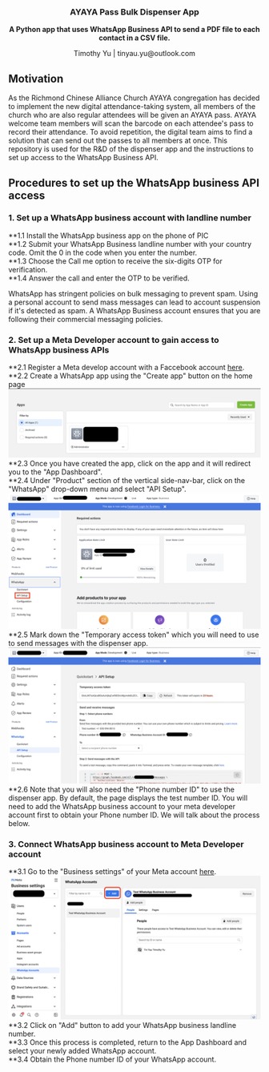<div align="center">
  <h3 align="center">AYAYA Pass Bulk Dispenser App</h3>

  <p align="center">
    <strong>A Python app that uses WhatsApp Business API to send a PDF file to each contact in a CSV file.</strong>
  </p>
  <p align="center">
    Timothy Yu | tinyau.yu@outlook.com
  </p>
</div>

## Motivation

As the Richmond Chinese Alliance Church AYAYA congregation has decided to implement the new digital attendance-taking system, all members of the church who are also regular attendees will be given an AYAYA pass. AYAYA welcome team members will scan the barcode on each attendee's pass to record their attendance. To avoid repetition, the digital team aims to find a solution that can send out the passes to all members at once. This repository is used for the R&D of the dispenser app and the instructions to set up access to the WhatsApp Business API.

## Procedures to set up the WhatsApp business API access

### 1. Set up a WhatsApp business account with landline number
**1.1 Install the WhatsApp business app on the phone of PIC<br>
**1.2 Submit your WhatsApp Business landline number with your country code. Omit the 0 in the code when you enter the number.<br>
**1.3 Choose the Call me option to receive the six-digits OTP for verification.<br>
**1.4 Answer the call and enter the OTP to be verified.<br>

WhatsApp has stringent policies on bulk messaging to prevent spam. Using a personal account to send mass messages can lead to account suspension if it's detected as spam. A WhatsApp Business account ensures that you are following their commercial messaging policies.

### 2. Set up a Meta Developer account to gain access to WhatsApp business APIs
**2.1 Register a Meta develop account with a Faccebook account <a href="https://developers.facebook.com/apps">here</a>.<br>
**2.2 Create a WhatsApp app using the "Create app" button on the home page<br>
![Meta Developer Home Page](/screenshots/meta_developer_home.png)
**2.3 Once you have created the app, click on the app and it will redirect you to the "App Dashboard".<br>
**2.4 Under "Product" section of the vertical side-nav-bar, click on the "WhatsApp" drop-down menu and select "API Setup".<br>
![Meta Developer App Dashboard](/screenshots/meta_app_dashboard.png)
**2.5 Mark down the "Temporary access token" which you will need to use to send messages with the dispenser app.<br>
![Access Token](/screenshots/meta_app_access_token.png)
**2.6 Note that you will also need the "Phone number ID" to use the dispenser app. By default, the page displays the test number ID. You will need to add the WhatsApp business account to your meta developer account first to obtain your Phone number ID. We will talk about the process below.<br>

### 3. Connect WhatsApp business account to Meta Developer account
**3.1 Go to the "Business settings" of your Meta account <a href="https://business.facebook.com/settings/whatsapp-business-accounts/105108609339228?business_id=862046257503790">here</a>.<br>
![Add WhatsApp account](/screenshots/meta_add_account.png)
**3.2 Click on "Add" button to add your WhatsApp business landline number.<br>
**3.3 Once this process is completed, return to the App Dashboard and select your newly added WhatsApp account.<br>
**3.4 Obtain the Phone number ID of your WhatsApp account.<br>


